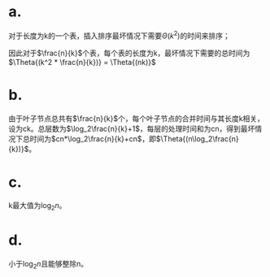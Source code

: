 # a.

对于长度为k的一个表，插入排序最坏情况下需要$\Theta{(k^2)}$的时间来排序；

因此对于$\frac{n}{k}$个表，每个表的长度为k，最坏情况下需要的总时间为$\Theta{(k^2 * \frac{n}{k})} = \Theta{(nk)}$

# b.

由于叶子节点总共有$\frac{n}{k}$个，每个叶子节点的合并时间与其长度k相关，设为ck。总层数为$\log_2\frac{n}{k}+1$，每层的处理时间和为cn，得到最坏情况下总时间为$cn*\log_2\frac{n}{k}+cn$，即$\Theta{(n\log_2\frac{n}{k})}$。

# c.

k最大值为$\log_2n$。

# d.

小于$\log_2n$且能够整除n。